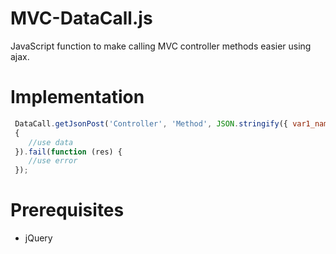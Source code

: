 # MVC-DataCall.js

JavaScript function to make calling MVC controller methods easier using ajax.

# Implementation


   ```js
    DataCall.getJsonPost('Controller', 'Method', JSON.stringify({ var1_name: var1, var2_name: var2 })).done(function (data) 
    {
       //use data
    }).fail(function (res) {
       //use error
    });
   ```

# Prerequisites

* jQuery

